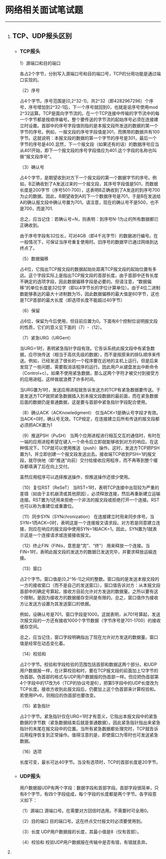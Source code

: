 # 网络相关面试笔试题

------

1. ## TCP、UDP报头区别

    - ### TCP报头

        1）源端口和目的端口

        各占2个字节，分别写入源端口号和目的端口号，TCP的分用功能是通过端口实现的。

        （2）序号

        占4个字节。序号范围是[0,2^32-1]，共2^32（即4282967296）个序号，序号增加到2^32-1后，下一个序号就回到0，也就是说序号使用mod 2^32运算。TCP是面向字节流的。在一个TCP连接中传输的字节流中的每一个字节都是按顺序编号。整个要传送的字节流的起始序号必须在连接建立时设置。首部中的序号字段值则指的是本报文段所发送的数据的第一个字节的序号。例如，一报文段的序号字段值是301，而携带的数据共有100字节。这就说明：本报文段的数据的第一个字节的序号是301，最后一个字节的序号是400.显然，下一个报文段（如果还有的话）的数据序号应当从401开始，即下一个报文段的序号字段值应为401.这个字段的名称也叫做“报文段序号”。

        （3）确认号

        占4个字节，是期望收到对方下一个报文段的第一个数据字节的序号。例如，B正确收到了A发送过来的一个报文段，其序号字段值是501，而数据长度是200字节（序号501-700），这表明B正确收到了A发送的到序号700为止的数据。因此，B期望收到A的下一个数据序号是701，于是B在发送给A的确认报文段中确认号置为701。请注意，现在的确认号不是500，也不是700，而是701.

        总之，应当记住：若确认号=N，则表明：到序号N-1为止的所有数据都已正确收到。

        由于序号字段有32位长，可对4GB（即4千兆字节）的数据进行编号。在一般情况下，可保证当序号重复使用时。旧序号的数据早已通过网络到达终点了。

        （5）数据偏移

        占4位，它指出TCP报文段的数据起始处距离TCP报文段的起始位置有多远。这个字段实际上是指出TCP报文段的首部长度。由于首部中还有长度不确定的选项字段，因此数据偏移字段是必要的。但请注意，“数据偏移”的单位长度是32位字（即以4字节长的字位计算单位）。由于4位二进制数能够表达的最大十进制数为15，因此数据偏移的最大值是60字节，这也是TCP首部的最大长度（即选项长度不能超过40字节）

        （6）保留

        占6位，保留为今后使用，但目前应置为0。下面有6个控制位说明报文段的性质，它们的意义见下面的（7）-（12）。

        （7）紧急URG（URGent）

        当URG=1时，表明紧急指针字段有效。它告诉系统此报文段中有紧急数据，应尽快传送（相当于高优先级的数据），而不是按原来的排队顺序来传送。例如，已经发送了很长的一个程序要在远地的主机上运行。但是后来发现了一些问题，需要取消该程序的运行。因此用户从键盘发出中断命令（Control+c）。如果不使用紧急数据，那么这两个字符才被交付到接受方的应用进程。这样做就浪费了许多时间。

        当URG置为1时，发送应用进程就告诉发送方的TCP有紧急数据要传送。于是发送方TCP就把紧急数据插入到本报文段数据的最前面，而在紧急数据后面的数据仍是普通数据，这是要与首部中紧急指针字段配合使用。

        （8）确认ACK（ACKnowledgment）   仅当ACK=1是确认号字段才有效。当ACK=0时，确认号无效。TCP规定，在连接建立后所有传送的报文段都必须把ACK置为1

        （9）推送PSH（PuSH）  当两个应用进程进行相互交互的通信时，有时在一端的应用进程希望在键入一个命令后立即就能够收到对方的响应。在这种情况下，TCP就可以使用推送（push）操作。这时，发送方TCP把PSH置为1，并立即创建一个报文段发送出去。接收端TCP收到PSH=1的报文段，就尽快地（即“推送”向前）交付给接收应用程序，而不再等到整个缓存都填满了后在向上交付。

        虽然应用程序可以选择推送操作，但推送操作还很少使用。

        （10）复位RST（ReSeT）   当RST=1时，表明TCP连接中出现较为严重的差错（如由于主机崩溃或其他原因），必须释放连接，然后再重新建立运输连接。RST置为1还用来拒绝一个非法的报文段或拒绝打开一个连接。RST也可以称为重建位或重置位。

        （11）同步SYN（SYNchronization）    在连接建立时用来同步序号。当SYN=1而ACK=0时，表明这是一个连接报文请求段。对方若是同意建立连接，则应在响应的报文段中使用SYN=1和ACK=1。因此，SYN置为1就表示这是一个连接请求或连接接收报文。

        （12）终止FIN（FINis，意思是“完”、“终”）   用来释放一个连接。当FIN=1时，表明此报文段的发送方的数据已发送完毕，并要求释放运输连接。

        （13）窗口

        占2个字节。窗口值是[0,2^16-1]之间的整数。窗口指的是发送本报文段的一方的接收窗口（而不是自己的发送窗口）。窗口值告诉对方：从本报文段首部中的确定号算起，接收方目前允许对方发送的数据量。之所以要有这个限制，是因为接收方的数据缓存空间是有限的。总之，窗口值作为接收方让发送方设置为其发送窗口的依据。

        例如，设确认号是701，窗口字段是1000。这就表明，从701号算起，发送次报文段的一方还有接收1000个字节数据（字节序号是701-1700）的接收缓存空间。

        总之，应当记住，窗口字段明确指出了现在允许对方发送的数据量。窗口值是经常在动态变化着。

        （14）校验和

        占2个字节。校验和字段检验的范围包括首部和数据这两个部分。和UDP用户数据报一样，在计算校验和时，要在TCP报文段的前面加上12字节的伪首部。伪首部的格式与UDP用户数据报的伪首部一样。但应把伪首部第4个字段中的17改为6（TCP的协议号是6），把第5字段中的UDP长度改为TCP长度。接收方收到此报文段后，仍要加上这个伪首部来计算校验和。若使用IPv6，则相应的伪首部也要改变。

        （15）紧急指针

        占2个字节。紧急指针仅在URG=1时才有意义，它指出本报文段中的紧急数据的字节数（紧急数据结束后就是普通数据）。因此紧急指针指出来紧急指针的末尾在报文段中的位置。当所有紧急数据都处理完时，TCP就告诉应用程序恢复到正常操作。值得注意的是，即使窗口为零时也可发送紧急数据。

        （16）选项

        长度可变，最长可达40字节。当没有选项时，TCP的首部长度是20字节。

    - ### UDP报头

        用户数据报UDP有两个字段：数据字段和首部字段。首部字段很简单，只有8个字节，有四个字段组成，每个字段的长度都是两个字节。各字段意义如下：

        （1）源端口      源端口号。在需要对方回信时选用。不需要时可全用0。

        （2）目的端口       目的端口号。这在终点交付报文时必须要使用到。

        （3）长度      UDP用户数据报的长度，其最小值是8（仅有首部）。

        （4）校验和     校验UDP用户数据报在传输中是否有错，有错就丢弃。

2. 